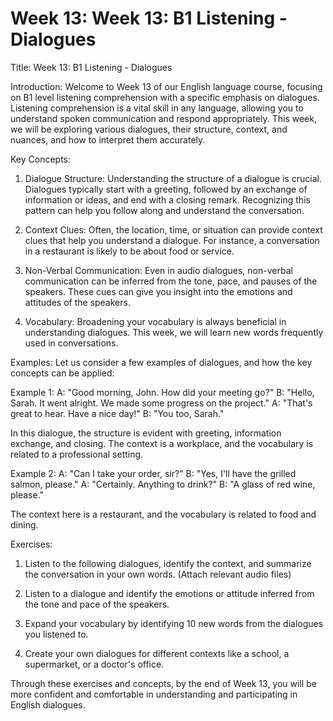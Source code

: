 # Week 13: Week 13: B1 Listening - Dialogues

Title: Week 13: B1 Listening - Dialogues

Introduction:
Welcome to Week 13 of our English language course, focusing on B1 level listening comprehension with a specific emphasis on dialogues. Listening comprehension is a vital skill in any language, allowing you to understand spoken communication and respond appropriately. This week, we will be exploring various dialogues, their structure, context, and nuances, and how to interpret them accurately. 

Key Concepts:
1. Dialogue Structure: Understanding the structure of a dialogue is crucial. Dialogues typically start with a greeting, followed by an exchange of information or ideas, and end with a closing remark. Recognizing this pattern can help you follow along and understand the conversation.

2. Context Clues: Often, the location, time, or situation can provide context clues that help you understand a dialogue. For instance, a conversation in a restaurant is likely to be about food or service.

3. Non-Verbal Communication: Even in audio dialogues, non-verbal communication can be inferred from the tone, pace, and pauses of the speakers. These cues can give you insight into the emotions and attitudes of the speakers.

4. Vocabulary: Broadening your vocabulary is always beneficial in understanding dialogues. This week, we will learn new words frequently used in conversations.

Examples:
Let us consider a few examples of dialogues, and how the key concepts can be applied:

Example 1: 
A: "Good morning, John. How did your meeting go?"
B: "Hello, Sarah. It went alright. We made some progress on the project."
A: "That's great to hear. Have a nice day!"
B: "You too, Sarah."

In this dialogue, the structure is evident with greeting, information exchange, and closing. The context is a workplace, and the vocabulary is related to a professional setting.

Example 2:
A: "Can I take your order, sir?"
B: "Yes, I'll have the grilled salmon, please."
A: "Certainly. Anything to drink?"
B: "A glass of red wine, please."

The context here is a restaurant, and the vocabulary is related to food and dining.

Exercises:
1. Listen to the following dialogues, identify the context, and summarize the conversation in your own words.
   (Attach relevant audio files)

2. Listen to a dialogue and identify the emotions or attitude inferred from the tone and pace of the speakers.

3. Expand your vocabulary by identifying 10 new words from the dialogues you listened to.

4. Create your own dialogues for different contexts like a school, a supermarket, or a doctor's office.

Through these exercises and concepts, by the end of Week 13, you will be more confident and comfortable in understanding and participating in English dialogues.